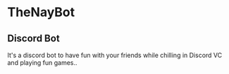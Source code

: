 # TheNayBot
## Discord Bot


It's a discord bot to have fun with your friends while chilling in Discord VC and playing fun games..

